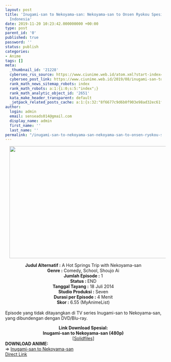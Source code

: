 ```yaml
---
layout: post
title: 'Inugami-san to Nekoyama-san: Nekoyama-san to Onsen Ryokou Spesial Subtitle
  Indonesia'
date: 2019-11-20 10:23:42.000000000 +00:00
type: post
parent_id: '0'
published: true
password: ''
status: publish
categories:
- Anime
tags: []
meta:
  _thumbnail_id: '21228'
  cyberseo_rss_source: https://www.ciunime.web.id/atom.xml?start-index=1651&max-results=150
  cyberseo_post_link: https://www.ciunime.web.id/2019/08/inugami-san-to-nekoyama-san-nekoyama.html
  rank_math_news_sitemap_robots: index
  rank_math_robots: a:1:{i:0;s:5:"index";}
  rank_math_analytic_object_id: '2651'
  kata_make_header_transparent: default
  _jetpack_related_posts_cache: a:1:{s:32:"8f6677c9d6b0f903e98ad32ec61f8deb";a:2:{s:7:"expires";i:1650522381;s:7:"payload";a:0:{}}}
author:
  login: admin
  email: senseads014@gmail.com
  display_name: admin
  first_name: ''
  last_name: ''
permalink: "/inugami-san-to-nekoyama-san-nekoyama-san-to-onsen-ryokou-spesial-subtitle-indonesia/"
---
```

<div class="separator" style="clear: both; text-align: center;"><a href="https://1.bp.blogspot.com/-wUh-qwr3r1U/XVZ-WUZXwjI/AAAAAAAAdQM/iS-GE7hFFQAS9dAiN2plEFhJv6Ct3QjJACLcBGAs/s1600/Inugami-san%2Bto%2BNekoyama-san%2BSpesial.jpg" imageanchor="1" style="margin-left: 1em; margin-right: 1em;"><img border="0" data-original-height="720" data-original-width="1280" height="360" src="{{ site.baseurl }}/assets/2019/11/Inugami-san%2Bto%2BNekoyama-san%2BSpesial.jpg" width="640" /></a></div>
<p>
<div style="text-align: center;"><b>Judul</b><b><b>&nbsp;Alternatif</b>&nbsp;:</b> A Hot Springs Trip with Nekoyama-san</div>
<div style="text-align: center;"><b>Genre :</b> Comedy, School, Shoujo Ai</div>
<div style="text-align: center;"><b>Jumlah Episode :</b>&nbsp;1<br /><b>Status :&nbsp;</b>END<br /><b>Tanggal Tayang :</b> 18 Juli 2014<br /><b>Studio Produksi :</b> Seven<br /><b>Durasi per Episode :</b> 4 Menit</div>
<div style="text-align: center;"><b>Skor :</b> 6.55 (MyAnimeList)</div>
<div style="text-align: center;"></div>
<div style="text-align: justify;"><span class="isi"></span><br />Episode yang tidak ditayangkan di TV series Inugami-san to Nekoyama-san, yang dibundengan dengan DVD/Blu-ray.</p>
</div>
<div style="text-align: justify;"></div>
<div style="text-align: center;">
<div style="text-align: center;"><b>Link Download Spesial:</b></div>
<div style="text-align: center;">
<div style="text-align: center;"><b>Inugami-san to Nekoyama-san (480p)</b></div>
</div>
<div style="text-align: center;">
<div style="text-align: center;">
<div style="text-align: center;">[<a href="http://www.solidfiles.com/v/m3wVnPwQPWypW" target="_blank" rel="noopener">Solidfiles</a>]
<div style="text-align: left;"></div>
<div style="text-align: left;"></div>
<div style="text-align: left;"><b>DOWNLOAD ANIME:</b></div>
<div style="text-align: left;"></div>
<div style="text-align: left;">=&gt;&nbsp;<a href="https://www.ciunime.web.id/2019/07/inugami-san-to-nekoyama-san-episode-01.html" target="_blank" rel="noopener">Inugami-san to Nekoyama-san</a></div>
<div style="text-align: left;"></div>
</div>
</div>
</div>
</div>
<link rel="stylesheet" href="https://cdnjs.cloudflare.com/ajax/libs/font-awesome/4.7.0/css/font-awesome.min.css" />
<div class="divbtn"> <a href="https://handymansurrender.com/fihup8buzv?key=94550f7ce39444073321dde3b8782f97" class="btn"><i class="fa fa-download"></i> Direct Link</a> </div>
